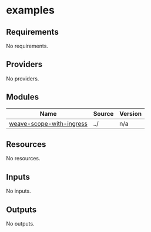 # examples

<!-- BEGINNING OF PRE-COMMIT-TERRAFORM DOCS HOOK -->
## Requirements

No requirements.

## Providers

No providers.

## Modules

| Name | Source | Version |
|------|--------|---------|
| <a name="module_weave-scope-with-ingress"></a> [weave-scope-with-ingress](#module\_weave-scope-with-ingress) | ../ | n/a |

## Resources

No resources.

## Inputs

No inputs.

## Outputs

No outputs.
<!-- END OF PRE-COMMIT-TERRAFORM DOCS HOOK -->
